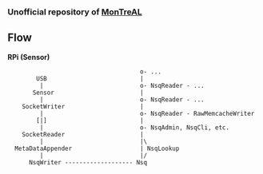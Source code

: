 ### Unofficial repository of [MonTreAL](http://dx.doi.org/10.1007/978-3-319-67008-9_52)

## Flow

**RPi (Sensor)**
```
                                     o- ...
        USB                          |
         |                           o- NsqReader - ...
       Sensor                        |
         |                           o- NsqReader - ...
    SocketWriter                     |
         |                           o- NsqReader - RawMemcacheWriter
        [|]                          |
         |                           o- NsqAdmin, NsqCli, etc.
    SocketReader                     |
         |                           |\
  MetaDataAppender                   | NsqLookup
         |                           |/
      NsqWriter ------------------- Nsq

```
